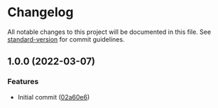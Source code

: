 # Changelog

All notable changes to this project will be documented in this file. See [standard-version](https://github.com/conventional-changelog/standard-version) for commit guidelines.

## 1.0.0 (2022-03-07)


### Features

* Initial commit ([02a60e6](https://github.com/paulkre/wpdeploy/commit/02a60e6602a831421c5bc234a655f36a3938fe4f))
